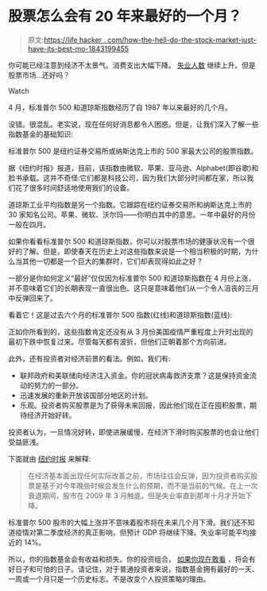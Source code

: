 # 股票怎么会有 20 年来最好的一个月？

> 原文:[https://life hacker . com/how-the-hell-do-the-stock-market-just-have-its-best-mo-1843199455](https://lifehacker.com/how-the-hell-did-the-stock-market-just-have-its-best-mo-1843199455)

你可能已经注意到经济不太景气。消费支出大幅下降。 [失业人数](https://gizmodo.com/an-old-computer-system-is-keeping-many-americans-from-g-1842839527) 继续上升。但是股票市场...还好吗？

Watch

4 月，标准普尔 500 和道琼斯指数经历了自 1987 年以来最好的几个月。

没错。很混乱。老实说，现在任何好消息都令人困惑。但是，让我们深入了解一些指数基金的基础知识:

标准普尔 500 是纽约证券交易所或纳斯达克上市的 500 家最大公司的股票指数。

据《纽约时报》报道，目前，该指数由微软、苹果、亚马逊、Alphabet(即谷歌)和脸书承载。这并不奇怪:它们都是科技公司，因为我们大部分时间都在家，所以我们花了很多时间舒适地使用我们的设备。

道琼斯工业平均指数是另一个指数。它跟踪在纽约证券交易所和纳斯达克上市的 30 家知名公司。苹果、微软、沃尔玛——你明白其中的意思。一年中最好的月份一般在四月。

如果你看看标准普尔 500 和道琼斯指数，你可以对股票市场的健康状况有一个很好的了解。但是，即使春天在历史上对这些指数来说是一个相当积极的时期，为什么当其他一切都是一个巨大的集群时，它们却表现得如此之好？

一部分是你如何定义“最好”仅仅因为标准普尔 500 和道琼斯指数在 4 月份上涨，并不意味着它们的长期表现一直很出色。这只是意味着他们从一个令人沮丧的三月中反弹回来了。

看着它！这是过去六个月的标准普尔 500 指数(红线)和道琼斯指数(蓝线):

正如你所看到的，这些指数肯定还没有从 3 月份美国疫情严重程度上升时出现的最初下跌中恢复过来。尽管每天都有波折，但他们正朝着那个方向前进。

此外，还有投资者对经济前景的看法。例如，我们有:

*   联邦政府和美联储向经济注入资金。你的冠状病毒救济支票？这是保持资金流动的努力的一部分。
*   迅速发展的重新开放该国部分地区的计划。
*   乐观。投资者购买股票是为了获得未来回报，因此他们现在正在囤积股票，期待经济开始好转。

投资者认为，一旦情况好转，即使进展缓慢，在经济下滑时购买股票的也会让他们受益匪浅。

下面就由 [纽约时报](https://www.nytimes.com/2020/04/30/business/stock-market-today-coronavirus.html) 来解释:

> 在经济基本面出现任何实际改善之前，市场往往会反弹，因为投资者购买股票是基于对今年晚些时候会发生什么的预期，而不是当前的气候。在上一次衰退期间，股市在 2009 年 3 月触底。但是失业率直到那年十月才开始下降。

标准普尔 500 股市的大幅上涨并不意味着股市将在未来几个月下滑。我们还不知道疫情对第二季度经济的真正影响，但预计 GDP 将继续下降。失业率可能平均接近的 14%。

所以，你的指数基金会有收益和损失。你的投资组合， [如果你现在敢看](https://twocents.lifehacker.com/the-best-investors-literally-forget-about-their-portfol-1782581085) ，将会有好日子和可怕的日子。请记住，对于普通投资者来说，指数基金拥有最好的一天、一周或一个月只是一个历史标志。不是改变个人投资策略的理由。